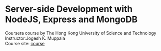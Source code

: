 # Server-side Development with NodeJS, Express and MongoDB
Coursera course by The Hong Kong University of Science and Technology<br>
Instructor:Jogesh K. Muppala<br>
Course site: <a href=https://www.coursera.org/learn/server-side-nodejs/home/welcome> course</a>
